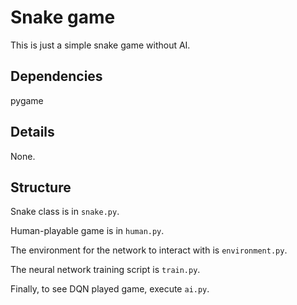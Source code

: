 # Snake game

This is just a simple snake game without AI.

## Dependencies

pygame

## Details

None.

## Structure

Snake class is in `snake.py`.

Human-playable game is in `human.py`.

The environment for the network to interact with is `environment.py`.

The neural network training script is `train.py`.

Finally, to see DQN played game, execute `ai.py`.
